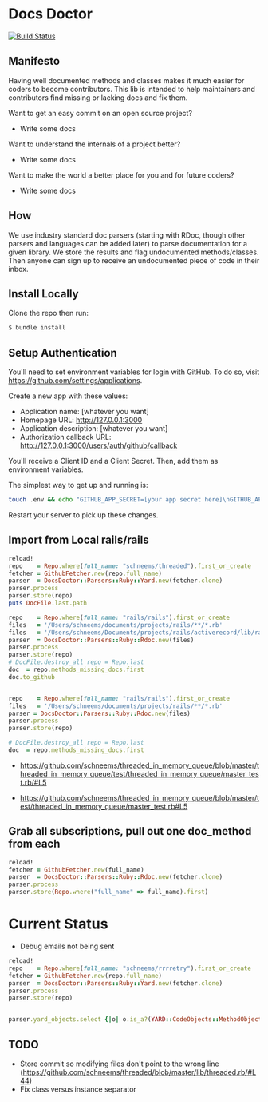 # Docs Doctor

[![Build Status](https://travis-ci.org/codetriage/docs_doctor.svg?branch=master)](https://travis-ci.org/codetriage/docs_doctor)

## Manifesto

Having well documented methods and classes makes it much easier for coders to become contributors. This lib is intended to help maintainers and contributors find missing or lacking docs and fix them.

Want to get an easy commit on an open source project?

- Write some docs

Want to understand the internals of a project better?

- Write some docs

Want to make the world a better place for you and for future coders?

- Write some docs

## How

We use industry standard doc parsers (starting with RDoc, though other parsers and languages can be added later) to parse documentation for a given library. We store the results and flag undocumented methods/classes. Then anyone can sign up to receive an undocumented piece of code in their inbox.

## Install Locally

Clone the repo then run:

```sh
$ bundle install
```

## Setup Authentication

You'll need to set environment variables for login with GitHub. To do so,
visit https://github.com/settings/applications.

Create a new app with these values:
* Application name: [whatever you want]
* Homepage URL: http://127.0.0.1:3000
* Application description: [whatever you want]
* Authorization callback URL: http://127.0.0.1:3000/users/auth/github/callback

You'll receive a Client ID and a Client Secret. Then, add them as environment variables.

The simplest way to get up and running is:

```sh
touch .env && echo "GITHUB_APP_SECRET=[your app secret here]\nGITHUB_APP_ID=[your app id here]" > .env
```

Restart your server to pick up these changes.

## Import from Local rails/rails


```ruby
reload!
repo    = Repo.where(full_name: "schneems/threaded").first_or_create
fetcher = GithubFetcher.new(repo.full_name)
parser  = DocsDoctor::Parsers::Ruby::Yard.new(fetcher.clone)
parser.process
parser.store(repo)
puts DocFile.last.path
```

```ruby
repo    = Repo.where(full_name: "rails/rails").first_or_create
files   = '/Users/schneems/documents/projects/rails/**/*.rb'
files   = '/Users/schneems/Documents/projects/rails/activerecord/lib/rails/generators/active_record/model/model_generator.rb'
parser  = DocsDoctor::Parsers::Ruby::Rdoc.new(files)
parser.process
parser.store(repo)
# DocFile.destroy_all repo = Repo.last
doc  = repo.methods_missing_docs.first
doc.to_github


repo    = Repo.where(full_name: "rails/rails").first_or_create
files   = '/Users/schneems/documents/projects/rails/**/*.rb'
parser = DocsDoctor::Parsers::Ruby::Rdoc.new(files)
parser.process
parser.store(repo)

# DocFile.destroy_all repo = Repo.last
doc  = repo.methods_missing_docs.first
```

* https://github.com/schneems/threaded_in_memory_queue/blob/master/threaded_in_memory_queue/test/threaded_in_memory_queue/master_test.rb/#L5

* https://github.com/schneems/threaded_in_memory_queue/blob/master/test/threaded_in_memory_queue/master_test.rb#L5



## Grab all subscriptions, pull out one doc_method from each


```ruby
reload!
fetcher = GithubFetcher.new(full_name)
parser  = DocsDoctor::Parsers::Ruby::Rdoc.new(fetcher.clone)
parser.process
parser.store(Repo.where("full_name" => full_name).first)
```



# Current Status

- Debug emails not being sent

```ruby
reload!
repo    = Repo.where(full_name: "schneems/rrrretry").first_or_create
fetcher = GithubFetcher.new(repo.full_name)
parser  = DocsDoctor::Parsers::Ruby::Yard.new(fetcher.clone)
parser.process
parser.store(repo)


parser.yard_objects.select {|o| o.is_a?(YARD::CodeObjects::MethodObject) }
```

## TODO

- Store commit so modifying files don't point to the wrong line (https://github.com/schneems/threaded/blob/master/lib/threaded.rb/#L44)
- Fix class versus instance separator
